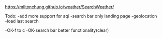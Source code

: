 https://miltonchung.github.io/weather/SearchWeather/

Todo:
-add more support for aqi
-search bar only landing page
-geolocation
-load last search

-OK-f to c
-OK-search bar better functionality(clear)
